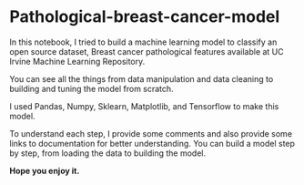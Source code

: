 # Pathological-breast-cancer-model

In this notebook, I tried to build a machine learning model to classify an open source dataset, Breast cancer pathological features available at UC Irvine Machine Learning Repository. 

You can see all the things from data manipulation and data cleaning to building and tuning the model from scratch. 

I used Pandas, Numpy, Sklearn, Matplotlib, and Tensorflow to make this model.

To understand each step, I provide some comments and also provide some links to documentation for better understanding.
You can build a model step by step, from loading the data to building the model.

**Hope you enjoy it.**
